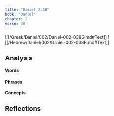 ```yaml
---
title: "Daniel 2:38"
book: "Daniel"
chapter: 2
verse: 38
---
```

![[/Greek/Daniel/002/Daniel-002-038G.md#Text]]
![[/Hebrew/Daniel/002/Daniel-002-038H.md#Text]]

## Analysis

#### Words

#### Phrases

#### Concepts

## Reflections
